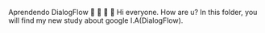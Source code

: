  Aprendendo DialogFlow 
 🤞 🤞 🤞 🤞 
 Hi everyone. How are u?
 In this folder, you will find my new study about google I.A(DialogFlow). 
 
